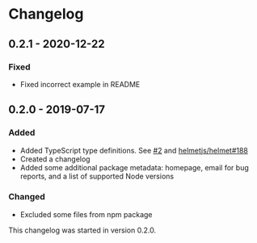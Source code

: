 # Changelog

## 0.2.1 - 2020-12-22

### Fixed

- Fixed incorrect example in README

## 0.2.0 - 2019-07-17

### Added

- Added TypeScript type definitions. See [#2](https://github.com/helmetjs/cross-origin-resource-policy/pull/2) and [helmetjs/helmet#188](https://github.com/helmetjs/helmet/issues/188)
- Created a changelog
- Added some additional package metadata: homepage, email for bug reports, and a list of supported Node versions

### Changed

- Excluded some files from npm package

This changelog was started in version 0.2.0.
